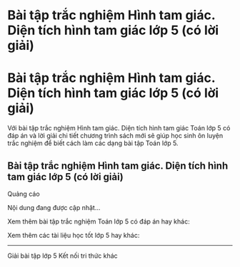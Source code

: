# Bài tập trắc nghiệm Hình tam giác. Diện tích hình tam giác lớp 5 (có lời giải)

#  Bài tập trắc nghiệm Hình tam giác. Diện tích hình tam giác lớp 5 (có lời giải)

Với bài tập trắc nghiệm Hình tam giác. Diện tích hình tam giác Toán lớp 5 có đáp án và lời giải chi tiết chương trình sách mới sẽ giúp học sinh ôn luyện trắc nghiệm để biết cách làm các dạng bài tập Toán lớp 5.

##  Bài tập trắc nghiệm Hình tam giác. Diện tích hình tam giác lớp 5 (có lời giải)

Quảng cáo

Nội dung đang được cập nhật...

Xem thêm bài tập trắc nghiệm Toán lớp 5 có đáp án hay khác:

Xem thêm các tài liệu học tốt lớp 5 hay khác:

* * *

Giải bài tập lớp 5 Kết nối tri thức khác
